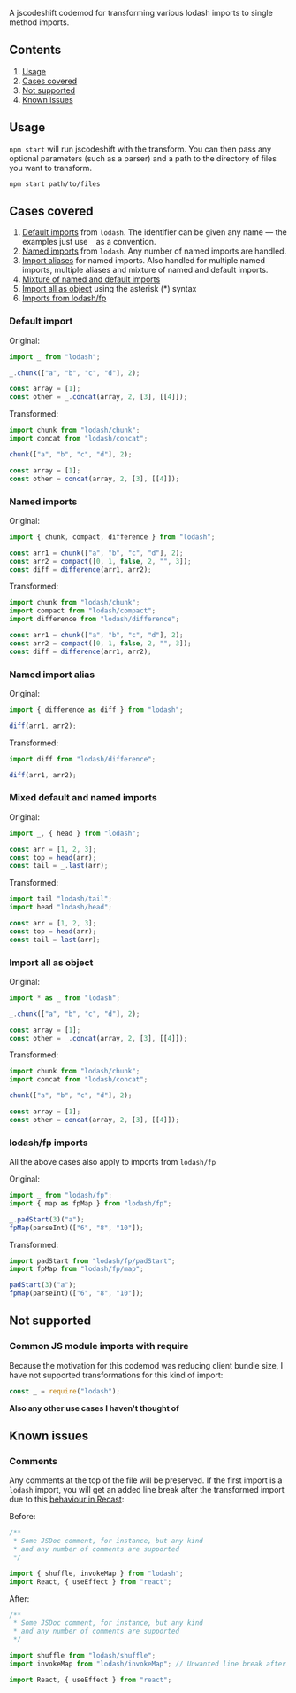 A jscodeshift codemod for transforming various lodash imports to single method imports.

## Contents

1. [Usage](#usage)
2. [Cases covered](#cases-covered)
3. [Not supported](#not-supported)
4. [Known issues](#known-issues)

## Usage

`npm start` will run jscodeshift with the transform. You can then pass any optional parameters (such as a parser) and a path to the directory of files you want to transform.

```shell
npm start path/to/files
```

## Cases covered

1. [Default imports](#default-import) from `lodash`. The identifier can be given any name — the examples just use `_` as a convention.
2. [Named imports](#named-imports) from `lodash`. Any number of named imports are handled.
3. [Import aliases](#named-import-alias) for named imports. Also handled for multiple named imports, multiple aliases and mixture of named and default imports.
4. [Mixture of named and default imports](#mixed-default-and-named-imports)
5. [Import all as object](#import-all-as-object) using the asterisk (\*) syntax
6. [Imports from lodash/fp](#lodashfp-imports)

### Default import

Original:

```js
import _ from "lodash";

_.chunk(["a", "b", "c", "d"], 2);

const array = [1];
const other = _.concat(array, 2, [3], [[4]]);
```

Transformed:

```js
import chunk from "lodash/chunk";
import concat from "lodash/concat";

chunk(["a", "b", "c", "d"], 2);

const array = [1];
const other = concat(array, 2, [3], [[4]]);
```

### Named imports

Original:

```js
import { chunk, compact, difference } from "lodash";

const arr1 = chunk(["a", "b", "c", "d"], 2);
const arr2 = compact([0, 1, false, 2, "", 3]);
const diff = difference(arr1, arr2);
```

Transformed:

```js
import chunk from "lodash/chunk";
import compact from "lodash/compact";
import difference from "lodash/difference";

const arr1 = chunk(["a", "b", "c", "d"], 2);
const arr2 = compact([0, 1, false, 2, "", 3]);
const diff = difference(arr1, arr2);
```

### Named import alias

Original:

```js
import { difference as diff } from "lodash";

diff(arr1, arr2);
```

Transformed:

```js
import diff from "lodash/difference";

diff(arr1, arr2);
```

### Mixed default and named imports

Original:

```js
import _, { head } from "lodash";

const arr = [1, 2, 3];
const top = head(arr);
const tail = _.last(arr);
```

Transformed:

```js
import tail "lodash/tail";
import head "lodash/head";

const arr = [1, 2, 3];
const top = head(arr);
const tail = last(arr);
```

### Import all as object

Original:

```js
import * as _ from "lodash";

_.chunk(["a", "b", "c", "d"], 2);

const array = [1];
const other = _.concat(array, 2, [3], [[4]]);
```

Transformed:

```js
import chunk from "lodash/chunk";
import concat from "lodash/concat";

chunk(["a", "b", "c", "d"], 2);

const array = [1];
const other = concat(array, 2, [3], [[4]]);
```

### lodash/fp imports

All the above cases also apply to imports from `lodash/fp`

Original:

```js
import _ from "lodash/fp";
import { map as fpMap } from "lodash/fp";

_.padStart(3)("a");
fpMap(parseInt)(["6", "8", "10"]);
```

Transformed:

```js
import padStart from "lodash/fp/padStart";
import fpMap from "lodash/fp/map";

padStart(3)("a");
fpMap(parseInt)(["6", "8", "10"]);
```

## Not supported

### Common JS module imports with require

Because the motivation for this codemod was reducing client bundle size, I have not supported transformations for this kind of import:

```js
const _ = require("lodash");
```

**Also any other use cases I haven't thought of**

## Known issues

### Comments

Any comments at the top of the file will be preserved. If the first import is a `lodash` import, you will get an added line break after the transformed import due to this [behaviour in Recast](https://github.com/benjamn/recast/issues/405#issuecomment-307255294):

Before:

```js
/**
 * Some JSDoc comment, for instance, but any kind
 * and any number of comments are supported
 */

import { shuffle, invokeMap } from "lodash";
import React, { useEffect } from "react";
```

After:

```js
/**
 * Some JSDoc comment, for instance, but any kind
 * and any number of comments are supported
 */

import shuffle from "lodash/shuffle";
import invokeMap from "lodash/invokeMap"; // Unwanted line break after this

import React, { useEffect } from "react";
```
